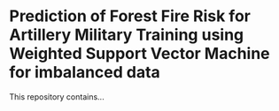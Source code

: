 # Prediction of Forest Fire Risk for Artillery Military Training using Weighted Support Vector Machine for imbalanced data
This repository contains...
